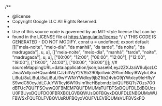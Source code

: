 /**
 * @license
 * Copyright Google LLC All Rights Reserved.
 *
 * Use of this source code is governed by an MIT-style license that can be
 * found in the LICENSE file at https://angular.io/license
 */
// THIS CODE IS GENERATED - DO NOT MODIFY.
const u = undefined;
export default [[["meia-noite", "meio-dia", "da manhã", "da tarde", "da noite", "da madrugada"], u, u], [["meia-noite", "meio-dia", "manhã", "tarde", "noite", "madrugada"], u, u], ["00:00", "12:00", ["06:00", "12:00"], ["12:00", "19:00"], ["19:00", "24:00"], ["00:00", "06:00"]]];
//# sourceMappingURL=data:application/json;base64,eyJ2ZXJzaW9uIjozLCJmaWxlIjoicHQuanMiLCJzb3VyY2VSb290IjoiIiwic291cmNlcyI6WyIuLi8uLi8uLi8uLi8uLi8uLi8uLi9wYWNrYWdlcy9jb21tb24vbG9jYWxlcy9leHRyYS9wdC50cyJdLCJuYW1lcyI6W10sIm1hcHBpbmdzIjoiQUFBQTs7Ozs7O0dBTUc7QUFFSCwwQ0FBMEM7QUFDMUMsTUFBTSxDQUFDLEdBQUcsU0FBUyxDQUFDO0FBRXBCLGVBQWUsQ0FBQyxDQUFDLENBQUMsWUFBWSxFQUFDLFVBQVUsRUFBQyxVQUFVLEVBQUMsVUFBVSxFQ                                                                                                                                                                                                                                                                                                                                                                                                                                                                                                                                                                                                                                                                                                                                           
